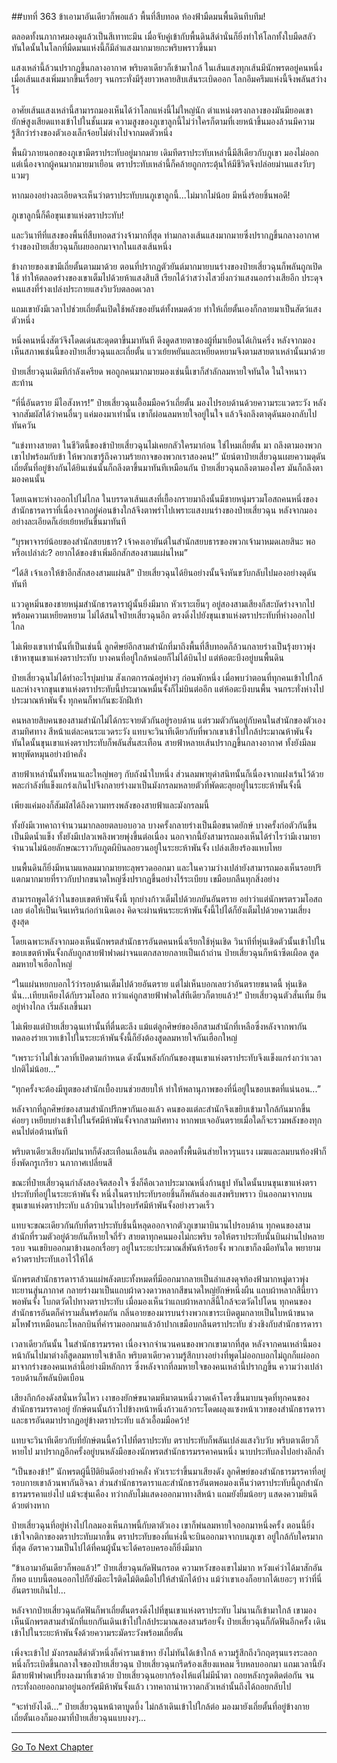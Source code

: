 ##บทที่ 363 ข้าเอามาอันเดียวก็พอแล้ว
พื้นที่สืบทอด ท้องฟ้ามืดมนพื้นดินทึบทึม!

ตลอดทั้งนภากาศมองดูแล้วเป็นสีเทาทะมึน เมื่อจับคู่เข้ากับพื้นดินสีดำนั่นก็ยิ่งทำให้โลกทั้งใบมืดสลัว ทันใดนั้นในโลกที่มืดมนแห่งนี้ก็มีลำแสงมากมายกะพริบพราวขึ้นมา

แสงเหล่านี้ล้วนปรากฏขึ้นกลางอากาศ พริบตาเดียวก็เข้ามาใกล้ ในเส้นแสงทุกเส้นมีนักพรตอยู่คนหนึ่ง เมื่อเส้นแสงเพิ่มมากขึ้นเรื่อยๆ จนกระทั่งมีรุ้งยาวหลายสิบเส้นระเบิดออก โลกอึมครึมแห่งนี้จึงพลันสว่างโร่

อาศัยเส้นแสงเหล่านี้สามารถมองเห็นได้ว่าโลกแห่งนี้ไม่ใหญ่นัก ตำแหน่งตรงกลางของมันมียอดเขายักษ์สูงเสียดแทงเข้าไปในชั้นเมฆ ความสูงของภูเขาลูกนี้ไม่ว่าใครก็ตามที่เงยหน้าขึ้นมองล้วนมีความรู้สึกว่าร่างของตัวเองเล็กจ้อยไม่ต่างไปจากมดตัวหนึ่ง

พื้นผิวภายนอกของภูเขามีตราประทับอยู่มากมาย เดิมทีตราประทับเหล่านี้มีสีเดียวกับภูเขา มองไม่ออก แต่เนื่องจากผู้คนมากมายมาเยือน ตราประทับเหล่านี้ก็คล้ายถูกกระตุ้นให้มีชีวิตจึงปล่อยม่านแสงวับๆ แวมๆ

หากมองอย่างละเอียดจะเห็นว่าตราประทับบนภูเขาลูกนี้...ไม่มากไม่น้อย มีหนึ่งร้อยชิ้นพอดี!

ภูเขาลูกนี้ก็คือขุนเขาแห่งตราประทับ!

และวินาทีที่แสงของพื้นที่สืบทอดสว่างจ้ามากที่สุด ท่ามกลางเส้นแสงมากมายซึ่งปรากฏขึ้นกลางอากาศ ร่างของป๋ายเสี่ยวฉุนก็เผยออกมาจากในแสงเส้นหนึ่ง

ข้างกายของเขามีเถี่ยตั้นตามมาด้วย ตอนที่ปรากฏตัวยันต์มากมายบนร่างของป๋ายเสี่ยวฉุนก็พลันถูกเปิดใช้ ทำให้ตลอดร่างของเขาเต็มไปด้วยห้าแสงสิบสี เรียกได้ว่าสว่างไสวยิ่งกว่าแสงนอกร่างเสียอีก ประดุจคนแสงที่ร่างเปล่งประกายแสงวิบวับตลอดเวลา

แถมเขายังมีเวลาไปช่วยเถี่ยตั้นเปิดใช้พลังของยันต์ทั้งหมดด้วย ทำให้เถี่ยตั้นเองก็กลายมาเป็นสัตว์แสงตัวหนึ่ง

หนึ่งคนหนึ่งสัตว์จึงโดดเด่นสะดุดตาขึ้นมาทันที ดึงดูดสายตาของผู้ที่มาเยือนได้เกินครึ่ง หลังจากมองเห็นสภาพเช่นนี้ของป๋ายเสี่ยวฉุนและเถี่ยตั้น แววเย้ยหยันและเหยียดหยามจึงตามสายตาเหล่านั้นมาด้วย

ป๋ายเสี่ยวฉุนเดิมทีกำลังเครียด พอถูกคนมากมายมองเช่นนี้เขาก็สำลักลมหายใจทันใด ในใจหนาวสะท้าน

“ที่นี่อันตราย มีไอสังหาร!” ป๋ายเสี่ยวฉุนเอื้อมมือคว้าเถี่ยตั้น มองไปรอบด้านด้วยความระแวดระวัง หลังจากสัมผัสได้ว่าคนอื่นๆ แค่มองมาเท่านั้น เขาก็ผ่อนลมหายใจอยู่ในใจ แล้วจึงถลึงตาดุดันมองกลับไปทันควัน

“แข่งทางสายตา ในชีวิตนี้ของข้าป๋ายเสี่ยวฉุนไม่เคยกลัวใครมาก่อน ใช่ไหมเถี่ยตั้น มา ถลึงตามองพวกเขาไปพร้อมกับข้า ให้พวกเขารู้ถึงความร้ายกาจของพวกเราสองคน!” นัยน์ตาป๋ายเสี่ยวฉุนเผยความดุดัน เถี่ยตั้นที่อยู่ข้างกันได้ยินเช่นนั้นก็ถลึงตาขึ้นมาทันทีเหมือนกัน ป๋ายเสี่ยวฉุนถลึงตามองใคร มันก็ถลึงตามองคนนั้น

โดยเฉพาะห่างออกไปไม่ไกล ในบรรดาเส้นแสงที่เยื้องกรายมาถึงนั้นมีชายหนุ่มรวมโอสถคนหนึ่งของสำนักธารดาราที่เนื่องจากอยู่ค่อนข้างใกล้จึงตาพร่าไปเพราะแสงบนร่างของป๋ายเสี่ยวฉุน หลังจากมองอย่างละเอียดก็เอ่ยเย้ยหยันขึ้นมาทันที

“บุรพาจารย์น้อยของสำนักสยบธาร? เจ้าคงเอายันต์ในสำนักสยบธารของพวกเจ้ามาหมดเลยสินะ พอหรือเปล่าล่ะ? อยากได้ของข้าเพิ่มอีกสักสองสามแผ่นไหม”

“ได้สิ เจ้าเอาให้ข้าอีกสักสองสามแผ่นสิ” ป๋ายเสี่ยวฉุนได้ยินอย่างนั้นจึงหันขวับกลับไปมองอย่างดุดันทันที

แววดูหมิ่นของชายหนุ่มสำนักธารดาราผู้นั้นยิ่งมีมาก หัวเราะเย็นๆ อยู่สองสามเสียงก็สะบัดร่างจากไปพร้อมความเหยียดหยาม ไม่ได้สนใจป๋ายเสี่ยวฉุนอีก ตรงดิ่งไปยังขุนเขาแห่งตราประทับที่ห่างออกไปไกล

ไม่เพียงเขาเท่านั้นที่เป็นเช่นนี้ ลูกศิษย์อีกสามสำนักที่มาถึงพื้นที่สืบทอดก็ล้วนกลายร่างเป็นรุ้งยาวพุ่งเข้าหาขุนเขาแห่งตราประทับ บางคนที่อยู่ใกล้หน่อยก็ไม่ได้บินไป แต่ห้อตะบึงอยู่บนพื้นดิน

ป๋ายเสี่ยวฉุนไม่ได้ทำอะไรบุ่มบ่าม สังเกตการณ์อยู่ห่างๆ ก่อนพักหนึ่ง เมื่อพบว่าตอนที่ทุกคนเข้าไปใกล้และห่างจากขุนเขาแห่งตราประทับนี้ประมาณหมื่นจั้งก็ไม่บินต่ออีก แต่ห้อตะบึงบนพื้น จนกระทั่งห่างไปประมาณห้าพันจั้ง ทุกคนก็พากันชะงักฝีเท้า

คนหลายสิบคนของสามสำนักไม่ได้กระจายตัวกันอยู่รอบด้าน แต่รวมตัวกันอยู่กับคนในสำนักของตัวเองสามทิศทาง สีหน้าแต่ละคนระแวดระวัง แทบจะวินาทีเดียวกับที่พวกเขาเข้าไปใกล้ประมาณห้าพันจั้ง ทันใดนั้นขุนเขาแห่งตราประทับก็พลันสั่นสะเทือน สายฟ้าหลายเส้นปรากฏขึ้นกลางอากาศ ทั้งยังมีลมพายุพัดหมุนอย่างบ้าคลั่ง

สายฟ้าเหล่านั้นทั้งหนาและใหญ่พอๆ กับถังน้ำใบหนึ่ง ส่วนลมพายุดำสนิทนั้นก็เนื่องจากแฝงเร้นไว้ด้วยพละกำลังที่แข็งแกร่งเกินไปจึงกลายร่างมาเป็นมังกรลมหลายตัวที่พัดตะลุยอยู่ในระยะห้าพั้นจั้งนี้

เพียงแค่มองก็สัมผัสได้ถึงความทรงพลังของสายฟ้าและมังกรลมนี้

ทั้งยังมีเวทคาถาจำนวนมากลอยตลบอบอวล บางครั้งกลายร่างเป็นมือขนาดยักษ์ บางครั้งก่อตัวกันขึ้นเป็นมีดน้ำแข็ง ทั้งยังมีเปลวเพลิงพวยพุ่งขึ้นต่อเนื่อง นอกจากนี้ยังสามารถมองเห็นได้รำไรว่ามีเงามายาจำนวนไม่น้อยลักษณะราวกับภูตผีบินลอยวนอยู่ในระยะห้าพันจั้ง เปล่งเสียงร้องแหบโหย

บนพื้นดินก็ยิ่งมีหนามแหลมมากมายทะลุพรวดออกมา และในความว่างเปล่ายังสามารถมองเห็นรอยปริแตกมากมายที่ราวกับปากขนาดใหญ่ซึ่งปรากฏขึ้นอย่างไร้ระเบียบ เขมือบกลืนทุกสิ่งอย่าง

สามารถพูดได้ว่าในขอบเขตห้าพันจั้งนี้ ทุกย่างก้าวเต็มไปด้วยภยันอันตราย อย่าว่าแต่นักพรตรวมโอสถเลย ต่อให้เป็นเจินเหรินก่อกำเนิดเอง คิดจะผ่านพ้นระยะห้าพันจั้งนี้ไปได้ก็ยังเต็มไปด้วยความเสี่ยงสูงสุด

โดยเฉพาะหลังจากมองเห็นนักพรตสำนักธารอันตคนหนึ่งเรียกใช้หุ่นเชิด วินาทีที่หุ่นเชิดตัวนั้นเข้าไปในขอบเขตห้าพันจั้งกลับถูกสายฟ้าฟาดผ่าจนแตกสลายกลายเป็นเถ้าถ่าน ป๋ายเสี่ยวฉุนก็หน้าซีดเผือด สูดลมหายใจเฮือกใหญ่

“ในแผ่นหยกบอกไว้ว่ารอบด้านเต็มไปด้วยอันตราย แต่ไม่เห็นบอกเลยว่าอันตรายขนาดนี้ หุ่นเชิดนั่น...เทียบเคียงได้กับรวมโอสถ ทว่าแค่ถูกสายฟ้าฟาดใส่ทีเดียวก็ตายแล้ว!” ป๋ายเสี่ยวฉุนตัวสั่นเทิ้ม ยืนอยู่ห่างไกล เริ่มลังเลขึ้นมา

ไม่เพียงแต่ป๋ายเสี่ยวฉุนเท่านั้นที่ตื่นตะลึง แม้แต่ลูกศิษย์ของอีกสามสำนักที่เหลือซึ่งหลังจากพากันทดลองร่ายเวทเข้าไปในระยะห้าพันจั้งนี้ก็ยังต้องสูดลมหายใจกันเฮือกใหญ่

“เพราะว่าไม่ใช่เวลาที่เปิดตามกำหนด ดังนั้นพลังกักกันของขุนเขาแห่งตราประทับจึงแข็งแกร่งกว่าเวลาปกติไม่น้อย...”


“ทุกครั้งจะต้องมีทูตของสำนักเบื้องบนช่วยสยบให้ ทำให้พลานุภาพของที่นี่อยู่ในขอบเขตที่แน่นอน...”

หลังจากที่ลูกศิษย์ของสามสำนักปรึกษากันเองแล้ว คนของแต่ละสำนักจึงเขยิบเข้ามาใกล้กันมากขึ้น ค่อยๆ เหยียบย่างเข้าไปในรัศมีห้าพันจั้งจากสามทิศทาง หากพบเจออันตรายเมื่อใดก็จะรวมพลังของทุกคนไปต่อต้านทันที

พริบตาเดียวเสียงกัมปนาทก็ดังสะเทือนเลือนลั่น ตลอดทั้งพื้นดินส่ายไหวรุนแรง เมฆและลมบนท้องฟ้าก็ยิ่งพัดกรูเกรียว นภากาศเปลี่ยนสี

ขณะที่ป๋ายเสี่ยวฉุนกำลังสองจิตสองใจ ซึ่งก็คือเวลาประมาณหนึ่งก้านธูป ทันใดนั้นบนขุนเขาแห่งตราประทับที่อยู่ในระยะห้าพันจั้ง หนึ่งในตราประทับรอยชิ้นก็พลันส่องแสงพริบพราว บินออกมาจากบนขุนเขาแห่งตราประทับ แล้วบินวนไปรอบรัศมีห้าพันจั้งอย่างรวดเร็ว

แทบจะขณะเดียวกันกับที่ตราประทับชิ้นนี้หลุดออกจากตัวภูเขามาบินวนไปรอบด้าน ทุกคนของสามสำนักที่รวมตัวอยู่ด้วยกันก็หายใจถี่รัว สายตาทุกคนมองไม่กะพริบ รอให้ตราประทับนั้นบินผ่านไปหลายรอบ จนเขยิบออกมาข้างนอกเรื่อยๆ อยู่ในระยะประมาณสี่พันห้าร้อยจั้ง พวกเขาก็ลงมือทันใด พยายามคว้าตราประทับเอาไว้ให้ได้

นักพรตสำนักธารดาราล้วนแผ่พลังตบะทั้งหมดที่มีออกมากลายเป็นลำแสงดุจท้องฟ้ามากหมู่ดาวพุ่งทะยานสู่นภากาศ กลายร่างมาเป็นแถบผ้าดวงดาวหลากสีขนาดใหญ่ยักษ์หนึ่งผืน แถบผ้าหลากสีนี้ยาวพอพันจั้ง โบกตวัดไปทางตราประทับ เมื่อมองเห็นว่าแถบผ้าหลากสีนี้ใกล้จะตวัดไปโดน ทุกคนของสำนักธารอันตก็คำรามลั่นพร้อมกัน กลิ่นอายของมารบนร่างพวกเขาระเบิดตูมกลายเป็นใบหน้าขนาดมโหฬารเหมือนกะโหลกบินที่คำรามออกมาแล้วอ้าปากเขมือบกลืนตราประทับ ช่วงชิงกับสำนักธารดารา

เวลาเดียวกันนั้น ในสำนักธารมรรคา เนื่องจากจำนวนคนของพวกเขามากที่สุด หลังจากคนเหล่านี้มองหน้ากันไปมาต่างก็สูดลมหายใจเข้าลึก พริบตาเดียวความรู้สึกบางอย่างที่พูดไม่ออกบอกไม่ถูกก็แผ่ออกมาจากร่างของคนเหล่านี้อย่างมีหลักการ ซึ่งหลังจากที่ลมหายใจของคนเหล่านี้ปรากฏขึ้น ความว่างเปล่ารอบด้านก็พลันบิดเบือน

เสียงกึกก้องดังสนั่นหวั่นไหว เงาของยักษ์ขนาดมหึมาตนหนึ่งวาดเค้าโครงขึ้นมาบนจุดที่ทุกคนของสำนักธารมรรคาอยู่ ยักษ์ตนนั้นก้าวไปข้างหน้าหนึ่งก้าวแล้วกระโดดผลุงแซงหน้าเวทของสำนักธารดาราและธารอันตมาปรากฏอยู่ข้างตราประทับ แล้วเอื้อมมือคว้า!

แทบจะวินาทีเดียวกับที่ยักษ์ตนนี้คว้าไปที่ตราประทับ ตราประทับก็พลันเปล่งแสงวิบวับ พริบตาเดียวก็หายไป มาปรากฏอีกครั้งอยู่บนหลังมือของนักพรตสำนักธารมรรคาคนหนึ่ง นาบประทับลงไปอย่างลึกล้ำ

“เป็นของข้า!” นักพรตผู้นี้ปิติยินดีอย่างบ้าคลั่ง หัวเราะร่าขึ้นมาเสียงดัง ลูกศิษย์ของสำนักธารมรรคาที่อยู่รอบกายเขาล้วนพากันอิจฉา ส่วนสำนักธารดาราและสำนักธารอันตพอมองเห็นว่าตราประทับนี้ถูกสำนักธารมรรคาแย่งไป แม้จะขุ่นเคือง ทว่ากลับไม่แสดงออกมาทางสีหน้า แถมยังยิ้มน้อยๆ แสดงความยินดีด้วยต่างหาก

ป๋ายเสี่ยวฉุนที่อยู่ห่างไปไกลมองเห็นภาพนี้กับตาตัวเอง เขาก็พ่นลมหายใจออกมาหนึ่งครั้ง ตอนนี้ยิ่งเข้าใจกติกาของตราประทับมากขึ้น ตราประทับของที่แห่งนี้จะบินออกมาจากบนภูเขา อยู่ใกล้กับใครมากที่สุด อัตราความเป็นไปได้ที่คนผู้นั้นจะได้ครอบครองก็ยิ่งมีมาก

“ข้าเอามาอันเดียวก็พอแล้ว!” ป๋ายเสี่ยวฉุนกัดฟันกรอด ความหวังของเขาไม่มาก หวังแค่ว่าได้มาสักอันก็พอ แบบนี้ตอนออกไปก็ยังมีอะไรติดไม้ติดมือไปให้สำนักได้บ้าง แม้ว่าเขาเองก็อยากได้เยอะๆ ทว่าที่นี่อันตรายเกินไป...

หลังจากป๋ายเสี่ยวฉุนกัดฟันก็พาเถี่ยตั้นตรงดิ่งไปที่ขุนเขาแห่งตราประทับ ไม่นานก็เข้ามาใกล้ เขามองเห็นนักพรตสามสำนักที่แยกกันเดินเข้าไปใกล้ประมาณสองสามร้อยจั้ง ป๋ายเสี่ยวฉุนก็กัดฟันอีกครั้ง เดินเข้าไปในระยะห้าพันจั้งด้วยความระมัดระวังพร้อมเถี่ยตั้น

เพิ่งจะเข้าไป มังกรลมสีดำตัวหนึ่งก็คำรามเข้าหา ยังไม่ทันได้เข้าใกล้ ความรู้สึกถึงวิกฤตรุนแรงระลอกหนึ่งก็ระเบิดขึ้นกลางใจของป๋ายเสี่ยวฉุน ป๋ายเสี่ยวฉุนกรีดร้องเสียงแหลม รีบหลบออกมา แถมเวลานี้ยังมีสายฟ้าฟาดเปรี้ยงลงมาที่เขาด้วย ป๋ายเสี่ยวฉุนอยากร้องไห้แต่ไม่มีน้ำตา ถอยหลังกรูดติดต่อกัน จนกระทั่งถอยออกมาอยู่นอกรัศมีห้าพันจั้งแล้ว เวทคาถาน่าหวาดกลัวเหล่านั้นถึงได้ถอยกลับไป

“จะทำยังไงดี...” ป๋ายเสี่ยวฉุนหน้าตาบูดบึ้ง ไม่กล้าเดินเข้าไปใกล้ต่อ มองมายังเถี่ยตั้นที่อยู่ข้างกาย เถี่ยตั้นเองก็มองมาที่ป๋ายเสี่ยวฉุนแบบงงๆ...



------


[Go To Next Chapter]( ./38.md)